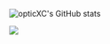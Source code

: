 ![opticXC's GitHub stats]()

<img align="left" src="https://github-readme-stats.vercel.app/api?username=opticXC&show_icons=true&theme=radical" />

<!-- [![Top Langs](https://github-readme-stats.vercel.app/api/top-langs/?username=opticXC)](https://github.com/anuraghazra/github-readme-stats)
-->

